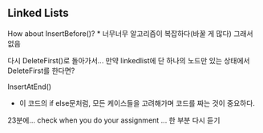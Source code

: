 ## Linked Lists
How about InsertBefore()?
	* 너무너무 알고리즘이 복잡하다(바꿀 게 많다) 그래서 없음

다시 DeleteFirst()로 돌아가서...
만약 linkedlist에 단 하나의 노드만 있는 상태에서 DeleteFirst를 한다면?

InsertAtEnd()
* 이 코드의 if else문처럼, 모든 케이스들을 고려해가며 코드를 짜는 것이 중요하다.



23분에... check when you do your assignment ... 한 부분 다시 듣기